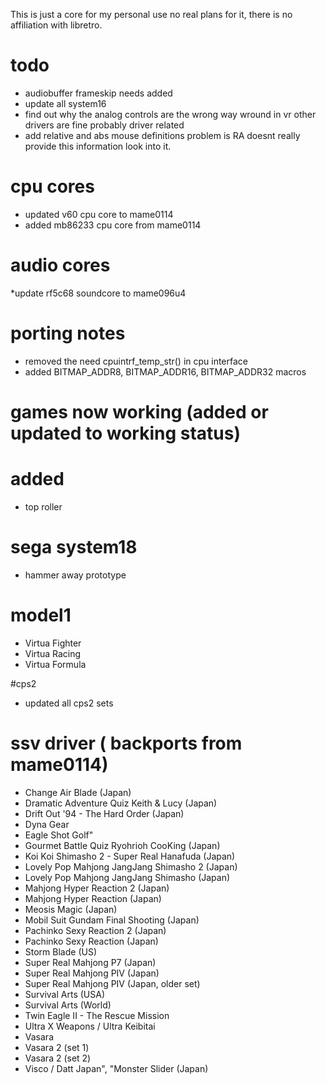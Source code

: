 This is just a core for my personal use no real plans for it, there is no affiliation with libretro.


# todo
* audiobuffer frameskip needs added
* update all system16
* find out why the analog controls are the wrong way wround in vr other drivers are fine probably driver related
* add relative and abs mouse definitions problem is RA doesnt really provide this information look into it.

# cpu cores
* updated v60 cpu core to mame0114
* added mb86233 cpu core from mame0114

# audio cores
*update rf5c68 soundcore to mame096u4

# porting notes
* removed the need cpuintrf_temp_str() in cpu interface
* added BITMAP_ADDR8, BITMAP_ADDR16, BITMAP_ADDR32 macros


# games now working (added or updated to working status)

# added 
* top roller

# sega system18
* hammer away prototype

# model1
* Virtua Fighter
* Virtua Racing
* Virtua Formula


#cps2 
* updated all cps2 sets 

# ssv driver ( backports from mame0114)
* Change Air Blade (Japan)
* Dramatic Adventure Quiz Keith & Lucy (Japan)
* Drift Out '94 - The Hard Order (Japan)
* Dyna Gear
* Eagle Shot Golf"
* Gourmet Battle Quiz Ryohrioh CooKing (Japan)
* Koi Koi Shimasho 2 - Super Real Hanafuda (Japan)
* Lovely Pop Mahjong JangJang Shimasho 2 (Japan)
* Lovely Pop Mahjong JangJang Shimasho (Japan)
* Mahjong Hyper Reaction 2 (Japan)
* Mahjong Hyper Reaction (Japan)
* Meosis Magic (Japan)
* Mobil Suit Gundam Final Shooting (Japan)
* Pachinko Sexy Reaction 2 (Japan)
* Pachinko Sexy Reaction (Japan)
* Storm Blade (US)
* Super Real Mahjong P7 (Japan)
* Super Real Mahjong PIV (Japan)
* Super Real Mahjong PIV (Japan, older set)
* Survival Arts (USA)
* Survival Arts (World)
* Twin Eagle II - The Rescue Mission
* Ultra X Weapons / Ultra Keibitai
* Vasara
* Vasara 2 (set 1)
* Vasara 2 (set 2)
* Visco / Datt Japan", "Monster Slider (Japan)


